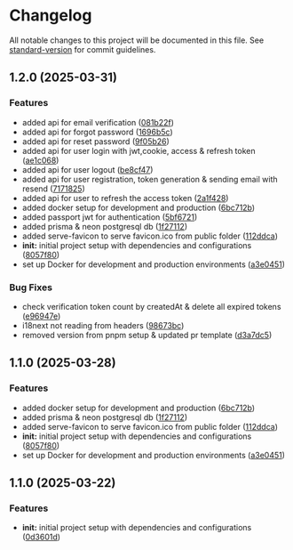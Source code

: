 # Changelog

All notable changes to this project will be documented in this file. See [standard-version](https://github.com/conventional-changelog/standard-version) for commit guidelines.

## 1.2.0 (2025-03-31)


### Features

* added api for email verification ([081b22f](https://github.com/diwashbhattarai999/vendo-backend/commit/081b22fa9572f8903e93d414a63d12b4be11b934))
* added api for forgot password ([1696b5c](https://github.com/diwashbhattarai999/vendo-backend/commit/1696b5c181654e472d8554a4fb931c3e689a8506))
* added api for reset password ([9f05b26](https://github.com/diwashbhattarai999/vendo-backend/commit/9f05b261e2c6f47d44abab3919624e40b9cd85d3))
* added api for user login with jwt,cookie, access & refresh token ([ae1c068](https://github.com/diwashbhattarai999/vendo-backend/commit/ae1c068ff29647dac62209bfa5f70393f32080af))
* added api for user logout ([be8cf47](https://github.com/diwashbhattarai999/vendo-backend/commit/be8cf47949491ee19c3a3803022f8b33d73c5eb3))
* added api for user registration, token generation & sending email with resend ([7171825](https://github.com/diwashbhattarai999/vendo-backend/commit/7171825359aed3a371ad2e0c1fe0865816d3caf6))
* added api for user to refresh the access token ([2a1f428](https://github.com/diwashbhattarai999/vendo-backend/commit/2a1f428f3d358518f1b45b1d64b0d7fde3cb761a))
* added docker setup for development and production ([6bc712b](https://github.com/diwashbhattarai999/vendo-backend/commit/6bc712b62772198cc22fda36eb8d368cbd4103f0))
* added passport jwt for authentication ([5bf6721](https://github.com/diwashbhattarai999/vendo-backend/commit/5bf6721f96451e4e6ad56d4d2b7bcc66ab925e63))
* added prisma & neon postgresql db ([1f27112](https://github.com/diwashbhattarai999/vendo-backend/commit/1f271124bf2ac5a6ef201ff95e0b44a5ec2dce23))
* added serve-favicon to serve favicon.ico from public folder ([112ddca](https://github.com/diwashbhattarai999/vendo-backend/commit/112ddcaf1515016b9b6a4da6e7b8373b8aba1642))
* **init:** initial project setup with dependencies and configurations ([8057f80](https://github.com/diwashbhattarai999/vendo-backend/commit/8057f80b757e085205d1df941d21a2af52640c6c))
* set up Docker for development and production environments ([a3e0451](https://github.com/diwashbhattarai999/vendo-backend/commit/a3e0451442d5787e34efd96aa8e50ac9187a9d16))


### Bug Fixes

* check verification token count by createdAt & delete all expired tokens ([e96947e](https://github.com/diwashbhattarai999/vendo-backend/commit/e96947ec7b8fc20920775a0cd9cea4ec1789b5a3))
* i18next not reading from headers ([98673bc](https://github.com/diwashbhattarai999/vendo-backend/commit/98673bc7070d9a5b1f66cf7dea3baaa220abbc6b))
* removed version from pnpm setup & updated pr template ([d3a7dc5](https://github.com/diwashbhattarai999/vendo-backend/commit/d3a7dc5ef2ddf0028d877e6c357dbbd960eb5dc8))

## 1.1.0 (2025-03-28)


### Features

* added docker setup for development and production ([6bc712b](https://github.com/diwashbhattarai999/vendo-backend/commit/6bc712b62772198cc22fda36eb8d368cbd4103f0))
* added prisma & neon postgresql db ([1f27112](https://github.com/diwashbhattarai999/vendo-backend/commit/1f271124bf2ac5a6ef201ff95e0b44a5ec2dce23))
* added serve-favicon to serve favicon.ico from public folder ([112ddca](https://github.com/diwashbhattarai999/vendo-backend/commit/112ddcaf1515016b9b6a4da6e7b8373b8aba1642))
* **init:** initial project setup with dependencies and configurations ([8057f80](https://github.com/diwashbhattarai999/vendo-backend/commit/8057f80b757e085205d1df941d21a2af52640c6c))
* set up Docker for development and production environments ([a3e0451](https://github.com/diwashbhattarai999/vendo-backend/commit/a3e0451442d5787e34efd96aa8e50ac9187a9d16))

## 1.1.0 (2025-03-22)

### Features

- **init:** initial project setup with dependencies and configurations ([0d3601d](https://github.com/diwashbhattarai999/vendo-backend/commit/0d3601dac2caf479ab999fc6d2d419b31a71e030))
